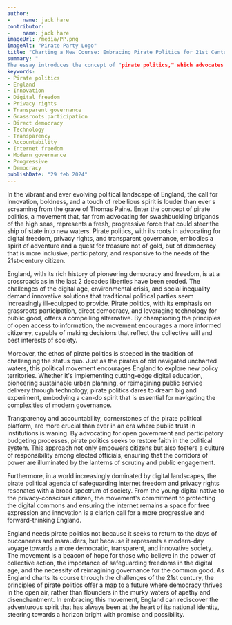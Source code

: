 ```yaml
---
author:
-    name: jack hare
contributor:
-    name: jack hare
imageUrl: /media/PP.png
imageAlt: "Pirate Party Logo"
title: "Charting a New Course: Embracing Pirate Politics for 21st Century England"
summary: "
The essay introduces the concept of "pirate politics," which advocates for digital freedom, privacy rights, and transparent governance in England. It contrasts traditional political parties' inability to address modern challenges with pirate politics' emphasis on grassroots participation, direct democracy, and technological innovation. The movement's focus on transparency, accountability, and internet freedom resonates with a society disillusioned with institutional trust. Ultimately, pirate politics offers a path towards a more democratic, transparent, and innovative England, rekindling the nation's adventurous spirit for a brighter future."
keywords: 
- Pirate politics
- England
- Innovation
- Digital freedom
- Privacy rights
- Transparent governance
- Grassroots participation
- Direct democracy
- Technology
- Transparency
- Accountability
- Internet freedom
- Modern governance
- Progressive
- Democracy
publishDate: "29 feb 2024"
---
```




In the vibrant and ever evolving political landscape of England, the call for innovation, boldness, and a touch of rebellious spirit is louder than ever s screaming from the grave of Thomas Paine. Enter the concept of pirate politics, a movement that, far from advocating for swashbuckling brigands of the high seas, represents a fresh, progressive force that could steer the ship of state into new waters. Pirate politics, with its roots in advocating for digital freedom, privacy rights, and transparent governance, embodies a spirit of adventure and a quest for treasure not of gold, but of democracy that is more inclusive, participatory, and responsive to the needs of the 21st-century citizen.

England, with its rich history of pioneering democracy and freedom, is at a crossroads as in the last 2 decades liberties have been eroded. The challenges of the digital age, environmental crisis, and social inequality demand innovative solutions that traditional political parties seem increasingly ill-equipped to provide. Pirate politics, with its emphasis on grassroots participation, direct democracy, and leveraging technology for public good, offers a compelling alternative. By championing the principles of open access to information, the movement encourages a more informed citizenry, capable of making decisions that reflect the collective will and best interests of society.

Moreover, the ethos of pirate politics is steeped in the tradition of challenging the status quo. Just as the pirates of old navigated uncharted waters, this political movement encourages England to explore new policy territories. Whether it's implementing cutting-edge digital education, pioneering sustainable urban planning, or reimagining public service delivery through technology, pirate politics dares to dream big and experiment, embodying a can-do spirit that is essential for navigating the complexities of modern governance.

Transparency and accountability, cornerstones of the pirate political platform, are more crucial than ever in an era where public trust in institutions is waning. By advocating for open government and participatory budgeting processes, pirate politics seeks to restore faith in the political system. This approach not only empowers citizens but also fosters a culture of responsibility among elected officials, ensuring that the corridors of power are illuminated by the lanterns of scrutiny and public engagement.

Furthermore, in a world increasingly dominated by digital landscapes, the pirate political agenda of safeguarding internet freedom and privacy rights resonates with a broad spectrum of society. From the young digital native to the privacy-conscious citizen, the movement's commitment to protecting the digital commons and ensuring the internet remains a space for free expression and innovation is a clarion call for a more progressive and forward-thinking England.

England needs pirate politics not because it seeks to return to the days of buccaneers and marauders, but because it represents a modern-day voyage towards a more democratic, transparent, and innovative society. The movement is a beacon of hope for those who believe in the power of collective action, the importance of safeguarding freedoms in the digital age, and the necessity of reimagining governance for the common good. As England charts its course through the challenges of the 21st century, the principles of pirate politics offer a map to a future where democracy thrives in the open air, rather than flounders in the murky waters of apathy and disenchantment. In embracing this movement, England can rediscover the adventurous spirit that has always been at the heart of its national identity, steering towards a horizon bright with promise and possibility.
